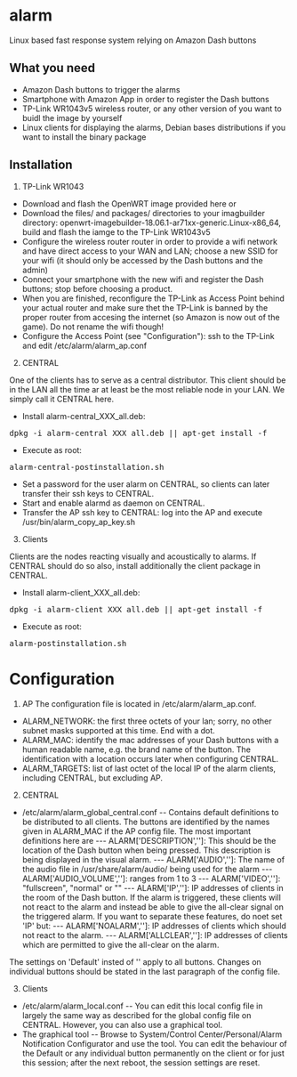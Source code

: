 # alarm
Linux based fast response system relying on Amazon Dash buttons

What you need
-------------
- Amazon Dash buttons to trigger the alarms
- Smartphone with Amazon App in order to register the Dash buttons
- TP-Link WR1043v5 wireless router, or any other version of you want to buidl the image by yourself
- Linux clients for displaying the alarms, Debian bases distributions if you want to install the binary package

Installation
------------
1. TP-Link WR1043

- Download and flash the OpenWRT image provided here or 
- Download the files/ and packages/ directories to your imagbuilder directory: openwrt-imagebuilder-18.06.1-ar71xx-generic.Linux-x86_64, build and flash the iamge to the TP-Link WR1043v5
- Configure the wireless router router in order to provide a wifi network and have direct access to your WAN and LAN; choose a new SSID for your wifi (it should only be accessed by the Dash buttons and the admin)
- Connect your smartphone with the new wifi and register the Dash buttons; stop before choosing a product. 
- When you are finished, reconfigure the TP-Link as Access Point behind your actual router and make sure thet the TP-Link is banned by the proper router from accesing the internet (so Amazon is now out of the game). Do not rename the wifi though!
- Configure the Access Point (see "Configuration"): ssh to the TP-Link and edit /etc/alarm/alarm_ap.conf

2. CENTRAL

One of the clients has to serve as a central distributor. This client should be in the LAN all the time ar at least be the most reliable node in your LAN. We simply call it CENTRAL here.
- Install alarm-central_XXX_all.deb:
<pre>dpkg -i alarm-central_XXX_all.deb || apt-get install -f</pre>
- Execute as root:
<pre>alarm-central-postinstallation.sh</pre>
- Set a password for the user alarm on CENTRAL, so clients can later transfer their ssh keys to CENTRAL.
- Start and enable alarmd as daemon on CENTRAL.
- Transfer the AP ssh key to CENTRAL: log into the AP and execute /usr/bin/alarm_copy_ap_key.sh

3. Clients

Clients are the nodes reacting visually and acoustically to alarms. If CENTRAL should do so also, install additionally the client package in CENTRAL.
- Install alarm-client_XXX_all.deb:
<pre>dpkg -i alarm-client_XXX_all.deb || apt-get install -f</pre>
- Execute as root:
<pre>alarm-postinstallation.sh</pre>

Configuration
=============

1. AP
The configuration file is located in /etc/alarm/alarm_ap.conf. 
* ALARM_NETWORK: the first three octets of your lan; sorry, no other subnet masks supported at this time. End with a dot.
* ALARM_MAC: identify the mac addresses of your Dash buttons with a human readable name, e.g. the brand name of the button. The identification with a location occurs later when configuring CENTRAL.
* ALARM_TARGETS: list of last octet of the local IP of the alarm clients, including CENTRAL, but excluding AP.

2. CENTRAL
- /etc/alarm/alarm_global_central.conf
-- Contains default definitions to be distributed to all clients. The buttons are identified by the names given in ALARM_MAC if
the AP config file. The most important definitions here are
--- ALARM['DESCRIPTION','<buttonname>']: This should be the location of the Dash button when being pressed. This description is being displayed in the visual alarm.
--- ALARM['AUDIO','<buttonname>']: The name of the audio file in /usr/share/alarm/audio/ being used for the alarm
--- ALARM['AUDIO_VOLUME','<buttonname>']: ranges from 1 to 3
--- ALARM['VIDEO','<buttonname>']: "fullscreen", "normal" or "" 
--- ALARM['IP','<buttonname>']: IP addresses of clients in the room of the Dash button. If the alarm is triggered, these clients will not react to the alarm and instead be able to give the all-clear signal on the triggered alarm. If you want to separate these features, do noet set 'IP' but:
--- ALARM['NOALARM','<buttonname>']: IP addresses of clients which should not react to the alarm.
--- ALARM['ALLCLEAR','<buttonname>']: IP addresses of clients which are permitted to give the all-clear on the alarm.

The settings on 'Default' insted of '<buttonname>' apply to all buttons. Changes on individual buttons should be stated in the last paragraph of the config file.
  
 3. Clients
 - /etc/alarm/alarm_local.conf
 -- You can edit this local config file in largely the same way as described for the global config file on CENTRAL. However, you can also use a graphical tool.
 - The graphical tool
 -- Browse to System/Control Center/Personal/Alarm Notification Configurator and use the tool. You can edit the behaviour of the Default or any individual button permanently on the client or for just this session; after the next reboot, the session settings are reset.

